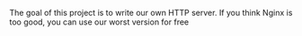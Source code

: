 The goal of this project is to write our own HTTP server.
If you think Nginx is too good, you can use our worst version for free
